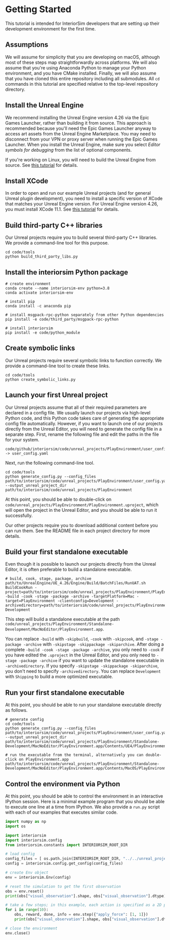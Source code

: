 # Getting Started

This tutorial is intended for InteriorSim developers that are setting up their development environment for the first time.

## Assumptions 

We will assume for simplicity that you are developing on macOS, although most of these steps map straightforwardly across platforms. We will also assume that you're using Anaconda Python to manage your Python environment, and you have CMake installed. Finally, we will also assume that you have cloned this entire repository including all submodules. All `cd` commands in this tutorial are specified relative to the top-level repository directory.

## Install the Unreal Engine

We recommend installing the Unreal Engine version 4.26 via the Epic Games Launcher, rather than building it from source. This approach is recommended because you'll need the Epic Games Launcher anyway to access art assets from the Unreal Engine Marketplace. You may need to disconnect from your VPN or proxy server when running the Epic Games Launcher. When you install the Unreal Engine, make sure you select _Editor symbols for debugging_ from the list of optional components.

If you're working on Linux, you will need to build the Unreal Engine from source. See [this tutorial](https://docs.unrealengine.com/4.26/en-US/SharingAndReleasing/Linux/BeginnerLinuxDeveloper/SettingUpAnUnrealWorkflow/) for details.

## Install XCode

In order to open and run our example Unreal projects (and for general Unreal plugin development), you need to install a specific version of XCode that matches your Unreal Engine version. For Unreal Engine version 4.26, you must install XCode 11.1. See [this tutorial](https://github.com/botman99/ue4-xcode-vscode-mac) for details.

## Build third-party C++ libraries

Our Unreal projects require you to build several third-party C++ libraries. We provide a command-line tool for this purpose.

```console
cd code/tools
python build_third_party_libs.py
```

## Install the interiorsim Python package

```console
# create environment
conda create --name interiorsim-env python=3.8
conda activate interiorsim-env

# install pip
conda install -c anaconda pip

# install msgpack-rpc-python separately from other Python dependencies
pip install -e code/third_party/msgpack-rpc-python

# install interiorsim
pip install -e code/python_module
```

## Create symbolic links

Our Unreal projects require several symbolic links to function correctly. We provide a command-line tool to create these links.

```console
cd code/tools
python create_symbolic_links.py
```

## Launch your first Unreal project

Our Unreal projects assume that all of their required parameters are declared in a config file. We usually launch our projects via high-level Python code, and this Python code takes care of generating the appropriate config file automatically. However, if you want to launch one of our projects directly from the Unreal Editor, you will need to generate the config file in a separate step. First, rename the following file and edit the paths in the file for your system.

```
code/github/interiorsim/code/unreal_projects/PlayEnvironment/user_config.yaml.example -> user_config.yaml
```

Next, run the following command-line tool.

```console
cd code/tools
python generate_config.py --config_files path/to/interiorsim/code/unreal_projects/PlayEnvironment/user_config.yaml --output_unreal_project_dir path/to/interiorsim/code/unreal_projects/PlayEnvironment
```

At this point, you should be able to double-click on `code/unreal_projects/PlayEnvironment/PlayEnvironment.uproject`, which will open the project in the Unreal Editor, and you should be able to run it successfully.

Our other projects require you to download additional content before you can run them. See the README file in each project directory for more details.

## Build your first standalone executable

Even though it is possible to launch our projects directly from the Unreal Editor, it is often preferable to build a standalone executable.

```console
# build, cook, stage, package, archive
path/to/UnrealEngine/UE_4.26/Engine/Build/BatchFiles/RunUAT.sh BuildCookRun -project=path/to/interiorsim/code/unreal_projects/PlayEnvironment/PlayEnvironment.uproject -build -cook -stage -package -archive -targetPlatform=Mac -target=PlayEnvironment -clientconfig=Development -archivedirectory=path/to/interiorsim/code/unreal_projects/PlayEnvironment/Standalone-Development
```

This step will build a standalone executable at the path `code/unreal_projects/PlayEnvironment/Standalone-Development/MacNoEditor/PlayEnvironment.app`.

You can replace `-build` with `-skipbuild`, `-cook` with `-skipcook`, and `-stage -package -archive` with `-skipstage -skippackage -skiparchive`. After doing a complete `-build -cook -stage -package -archive`, you only need to `-cook` if you have edited the `.uproject` in the Unreal Editor, and you only need to `-stage -package -archive` if you want to update the standalone executable in `-archivedirectory`. If you specify `-skipstage -skippackage -skiparchive`, you don't need to specify `-archivedirectory`. You can replace `Development` with `Shipping` to build a more optimized executable.

## Run your first standalone executable

At this point, you should be able to run your standalone executable directly as follows.

```console
# generate config
cd code/tools
python generate_config.py --config_files path/to/interiorsim/code/unreal_projects/PlayEnvironment/user_config.yaml --output_unreal_project_dir path/to/interiorsim/code/unreal_projects/PlayEnvironment/Standalone-Development/MacNoEditor/PlayEnvironment.app/Contents/UE4/PlayEnvironment

# run the executable from the terminal, alternatively you can double-click on PlayEnvironment.app
path/to/interiorsim/code/unreal_projects/PlayEnvironment/Standalone-Development/MacNoEditor/PlayEnvironment.app/Contents/MacOS/PlayEnvironment
```

## Control the environment via Python

At this point, you should be able to control the environment in an interactive IPython session. Here is a minimal example program that you should be able to execute one line at a time from IPython. We also provide a `run.py` script with each of our examples that executes similar code.

```python
import numpy as np
import os

import interiorsim
import interiorsim.config
from interiorsim.constants import INTERIORSIM_ROOT_DIR

# load config
config_files = [ os.path.join(INTERIORSIM_ROOT_DIR, "../../unreal_projects/PlayEnvironment/user_config.yaml") ]
config = interiorsim.config.get_config(config_files)

# create Env object
env = interiorsim.Env(config)

# reset the simulation to get the first observation
obs = env.reset()
print(obs["visual_observation"].shape, obs["visual_observation"].dtype)

# take a few steps; in this example, each action is specified as a 2D point, you should see the ball move in the Unreal game window
for i in range(10):
    obs, reward, done, info = env.step({"apply_force": [1, 1]})
    print(obs["visual_observation"].shape, obs["visual_observation"].dtype, reward, done, info)

# close the environment
env.close()
```
